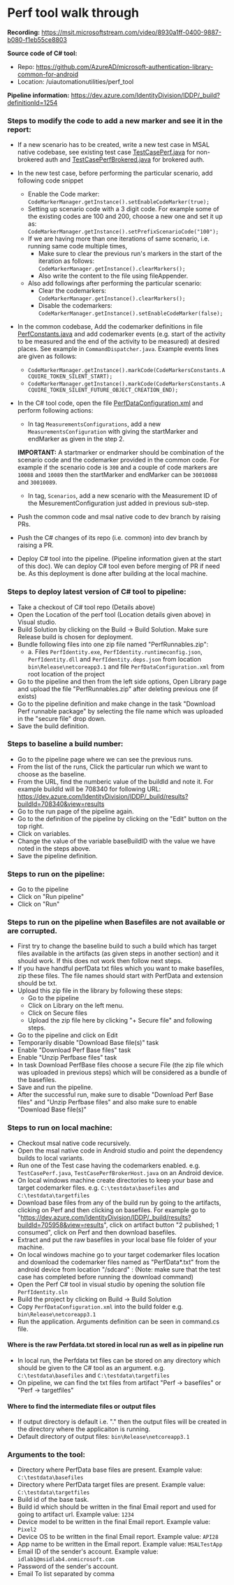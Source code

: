 # Perf tool walk through

**Recording:** https://msit.microsoftstream.com/video/8930a1ff-0400-9887-b080-f1eb55ce8803

**Source code of C# tool:** 
- Repo: https://github.com/AzureAD/microsoft-authentication-library-common-for-android
- Location: /uiautomationutilities/perf_tool

**Pipeline information:** https://dev.azure.com/IdentityDivision/IDDP/_build?definitionId=1254

### Steps to modify the code to add a new marker and see it in the report:
- If a new scenario has to be created, write a new test case in MSAL native codebase, see existing test case [TestCasePerf.java](https://github.com/AzureAD/microsoft-authentication-library-for-android/blob/dev/msalautomationapp/src/androidTest/java/com/microsoft/identity/client/msal/automationapp/testpass/perf/TestCasePerf.java) for non-brokered auth and [TestCasePerfBrokered.java](https://github.com/AzureAD/microsoft-authentication-library-for-android/blob/dev/msalautomationapp/src/androidTest/java/com/microsoft/identity/client/msal/automationapp/testpass/perf/TestCasePerfBrokered.java) for brokered auth.
- In the new test case, before performing the particular scenario, add following code snippet
	- Enable the Code marker: `CodeMarkerManager.getInstance().setEnableCodeMarker(true);`
	- Setting up scenario code with a 3 digit code. For example some of the existing codes are 100 and 200, choose a new one and set it up as: `CodeMarkerManager.getInstance().setPrefixScenarioCode("100");`
	- If we are having more than one iterations of same scenario, i.e. running same code multiple times, 
		- Make sure to clear the previous run's markers in the start of the iteration as follows: `CodeMarkerManager.getInstance().clearMarkers();`
		- Also write the content to the file using fileAppender.
	- Also add followings after performing the particular scenario:
		- Clear the codemarkers: `CodeMarkerManager.getInstance().clearMarkers();`
		- Disable the codemarkers: `CodeMarkerManager.getInstance().setEnableCodeMarker(false);`
- In the common codebase, Add the codemarker definitions in file [PerfConstants.java](https://github.com/AzureAD/microsoft-authentication-library-common-for-android/blob/dev/common/src/main/java/com/microsoft/identity/common/PerfConstants.java) and add codemarker events (e.g. start of the activity to be measured and the end of the activity to be measured) at desired places. See example in `CommandDispatcher.java`. Example events lines are given as follows:
	- `CodeMarkerManager.getInstance().markCode(CodeMarkersConstants.ACQUIRE_TOKEN_SILENT_START);`
	- `CodeMarkerManager.getInstance().markCode(CodeMarkersConstants.ACQUIRE_TOKEN_SILENT_FUTURE_OBJECT_CREATION_END);`
- In the C# tool code, open the file [PerfDataConfiguration.xml](https://github.com/AzureAD/microsoft-authentication-library-common-for-android/blob/dev/uiautomationutilities/perf_tool/PerfDataConfiguration.xml) and perform following actions:
	- In tag `MeasurementsConfigurations`, add a new `MeasurementsConfiguration` with giving the startMarker and endMarker as given in the step 2. 

	**IMPORTANT:** A startmarker or endmarker should be combination of the scenario code and the codemarker provided in the common code. For example if the scenario code is `300` and a couple of code markers are `10088` and `10089` then the startMarker and endMarker can be `30010088` and `30010089`.

	- In tag, `Scenarios`, add a new scenario with the Measurement ID of the MesurementConfiguration just added in previous sub-step.
- Push the common code and msal native code to dev branch by raising PRs.
- Push the C# changes of its repo (i.e. common) into dev branch by raising a PR.
- Deploy C# tool into the pipeline. (Pipeline information given at the start of this doc). We can deploy C# tool even before merging of PR if need be. As this deployment is done after building at the local machine.


### Steps to deploy latest version of C# tool to pipeline:
- Take a checkout of C# tool repo (Details above)
- Open the Location of the perf tool (Location details given above) in Visual studio.
- Build Solution by clicking on the Build -> Build Solution. Make sure Release build is chosen for deployment.
- Bundle following files into one zip file named "PerfRunnables.zip":
	- a. Files `PerfIdentity.exe`, `PerfIdentity.runtimeconfig.json`, `PerfIdentity.dll` and `PerfIdentity.deps.json` from location  `bin\Release\netcoreapp3.1` and file `PerfDataConfiguration.xml` from root location of the project
- Go to the pipeline and then from the left side options, Open Library page and upload the file "PerfRunnables.zip" after deleting previous one (if exists)
- Go to the pipeline definition and make change in the task "Download Perf runnable package" by selecting the file name which was uploaded in the "secure file" drop down.
- Save the build definition. 


### Steps to baseline a build number:
- Go to the pipeline page where we can see the previous runs.
- From the list of the runs, Click the particular run which we want to choose as the baseline.
- From the URL, find the numberic value of the buildId and note it. For example buildId will be 708340 for following URL: https://dev.azure.com/IdentityDivision/IDDP/_build/results?buildId=708340&view=results
- Go to the run page of the pipeline again.
- Go to the definition of the pipeline by clicking on the "Edit" button on the top right.
- Click on variables.
- Change the value of the variable baseBuildID with the value we have noted in the steps above.
- Save the pipeline definition.
	
### Steps to run on the pipeline:
- Go to the pipeline
- Click on "Run pipeline"
- Click on "Run"
	
### Steps to run on the pipeline when Basefiles are not available or are corrupted.
- First try to change the baseline build  to such a build which has target files available in the artifacts (as given steps in another section) and it should work. If this does not work then follow next steps.
- If you have handful perfData txt files which you want to make basefiles, zip these files. The file names should start with PerfData and extension should be txt.
- Upload this zip file in the library by following these steps:
	- Go to the pipeline
	- Click on Library on the left menu.
	- Click on Secure files
	- Upload the zip file here by clicking "+ Secure file" and following steps.
- Go to the pipeline and click on Edit
- Temporarily disable "Download Base file(s)" task
- Enable "Download Perf Base files" task
- Enable "Unzip Perfbase files" task
- In task Download PerfBase files choose a secure File (the zip file which was uploaded in previous steps) which will be considered as a bundle of the basefiles.
- Save and run the pipeline.
- After the successful run, make sure to disable "Download Perf Base files" and "Unzip Perfbase files" and also make sure to enable "Download Base file(s)"


### Steps to run on local machine:
- Checkout msal native code recursively. 
- Open the msal native code in Android studio and point the dependency builds to local variants.
- Run one of the Test case having the codemarkers enabled. e.g. `TestCasePerf.java`, `TestCasePerfBrokerHost.java` on an Android device.
- On local windows machine create directories to keep your base and target codemarker files. e.g. `C:\testdata\basefiles` and `C:\testdata\targetfiles`
- Download base files from any of the build run by going to the artifacts, clicking on Perf and then clicking on basefiles. For example go to "https://dev.azure.com/IdentityDivision/IDDP/_build/results?buildId=705958&view=results", click on artifact button "2 published; 1 consumed", click on Perf and then download basefiles. 
- Extract and put the raw basefiles in your local base file folder of your machine.
- On local windows machine go to your target codemarker files location and download the codemarker files named as "PerfData*.txt" from the android device from location "/sdcard" : (Note: make sure that the test case has completed before running the download command)
- Open the Perf C# tool in visual studio by opening the solution file `PerfIdentity.sln`
- Build the project by clicking on Build -> Build Solution
- Copy `PerfDataConfiguration.xml` into the build folder e.g. `bin\Release\netcoreapp3.1`
- Run the application. Arguments definition can be seen in command.cs file.


#### Where is the raw Perfdata.txt stored in local run as well as in pipeline run
- In local run, the Perfdata txt files can be stored on any directory which should be given to the C# tool as an argument. e.g. `C:\testdata\basefiles` and `C:\testdata\targetfiles`
- On pipeline, we can find the txt files from artifact "Perf -> basefiles" or "Perf -> targetfiles"


#### Where to find the intermediate files or output files
- If output directory is default i.e. "." then the output files will be created in the directory where the applicaiton is running.
- Default directory of output files: `bin\Release\netcoreapp3.1`


### Arguments to the tool:
- Directory where PerfData base files are present. Example value: `C:\testdata\basefiles`
- Directory where PerfData target files are present. Example value: `C:\testdata\targetfiles`
- Build id of the base task.
- Build id which should be written in the final Email report and used for going to artifact url. Example value: `1234`
- Device model to be written in the final Email report. Example value: `Pixel2`
- Device OS to be written in the final Email report. Example value: `API28`
- App name to be written in the Email report. Example value: `MSALTestApp`
- Email ID of the sender's account. Example value: `idlab1@msidlab4.onmicrosoft.com`
- Password of the sender's account.
- Email To list separated by comma
